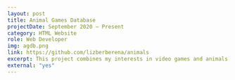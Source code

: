 ```yaml
---
layout: post
title: Animal Games Database
projectDate: September 2020 – Present
category: HTML Website
role: Web Developer
img: agdb.png
link: https://github.com/lizberberena/animals
excerpt: This project combines my interests in video games and animals. It's a website database that lists all the video games that feature animals as playable characters, including mythical animals like dragons. It uses an original pink theme I created. The goal was to see how well I could create a "fake database" using the Jekyll static site generator.
external: "yes"
---
```


